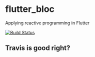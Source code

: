 # flutter_bloc

Applying reactive programming in Flutter

[![Build Status](https://travis-ci.org/fyezool/flutter_bloc.svg?branch=master)](https://travis-ci.org/fyezool/flutter_bloc)

## Travis is good right?